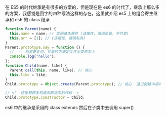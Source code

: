 在 ES5 的时代继承是有很多的方案的，但是现在是 es6 的时代了，继承上那么多的方案，我感觉是回字的四种写法这样的存在，这里就介绍 es5 上的组合寄生继承和 es6 的 class 继承

```js
function Parent(name) {
  this.name = name; // 实例基本属性 (该属性，强调私有，不共享)
  this.arr = [1]; // (该属性，强调私有)
}
Parent.prototype.say = function () {
  // --- 将需要复用、共享的方法定义在父类原型上
  console.log("hello");
};
function Child(name, like) {
  Parent.call(this, name, like); // 核心
  this.like = like;
}
Child.prototype = Object.create(Parent.prototype); // 核心  通过创建中间对象，子类原型和父类原型，就会隔离开。不是同一个啦，有效避免了方式4的缺点。

// <!--这里是修复构造函数指向的代码-->
Child.prototype.constructor = Child;
```

es6 中的继承是采用的 class extends 然后在子类中去调用 super()
